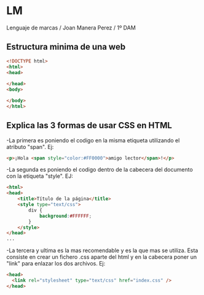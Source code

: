 # LM
Lenguaje de marcas / Joan Manera Perez / 1º DAM

## Estructura minima de una web
```html
<!DOCTYPE html>
<html>
<head>
  
</head>
<body>

</body>
</html>
```

## Explica las 3 formas de usar CSS en HTML
-La primera es poniendo el codigo en la misma etiqueta utilizando el atributo "span". Ej:
```html
<p>¡Hola <span style="color:#FF0000">amigo lector</span>!</p>
```
-La segunda es poniendo el codigo dentro de la cabecera del documento con la etiqueta "style". EJ:
```html
<html>
<head>
    <title>Título de la página</title>
    <style type="text/css">
        div {
            background:#FFFFFF;
        }
    </style>
</head>
...
```
-La tercera y ultima es la mas recomendable y es la que mas se utiliza. Esta consiste en crear un fichero .css aparte del html y en la cabecera poner un "link" para enlazar los dos archivos. Ej:
```html
<head>
  <link rel="stylesheet" type="text/css" href="index.css" />
</head>
```
